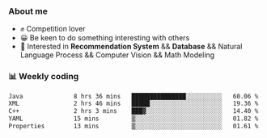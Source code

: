 ### About me

- ✊ Competition lover
- 😀 Be keen to do something interesting with others
- 🎈 Interested in **Recommendation System** && **Database** && Natural Language Process && Computer Vision && Math Modeling


### 📊 Weekly coding
<!--START_SECTION:waka-->

```txt
Java              8 hrs 36 mins   ███████████████░░░░░░░░░░   60.06 %
XML               2 hrs 46 mins   █████░░░░░░░░░░░░░░░░░░░░   19.36 %
C++               2 hrs 3 mins    ███▓░░░░░░░░░░░░░░░░░░░░░   14.40 %
YAML              15 mins         ▒░░░░░░░░░░░░░░░░░░░░░░░░   01.82 %
Properties        13 mins         ▒░░░░░░░░░░░░░░░░░░░░░░░░   01.61 %
```

<!--END_SECTION:waka-->
